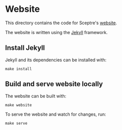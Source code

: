 # Website

This directory contains the code for Sceptre's [website](https://sceptre.cloudreach.com).

The website is written using the [Jekyll](https://jekyllrb.com) framework.

## Install Jekyll

Jekyll and its dependencies can be installed with:

```shell
make install
```

## Build and serve website locally

The website can be built with:

```shell
make website
```

To serve the website and watch for changes, run:

```shell
make serve
```
